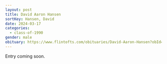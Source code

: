 ```yaml
---
layout: post
title: David Aaron Hansen
sortKey: Hansen, David
date: 2024-03-17
categories:
  - class-of-1990
gender: male
obituary: https://www.flintofts.com/obituaries/David-Aaron-Hansen?obId=31060278
---
```

E﻿ntry coming soon.